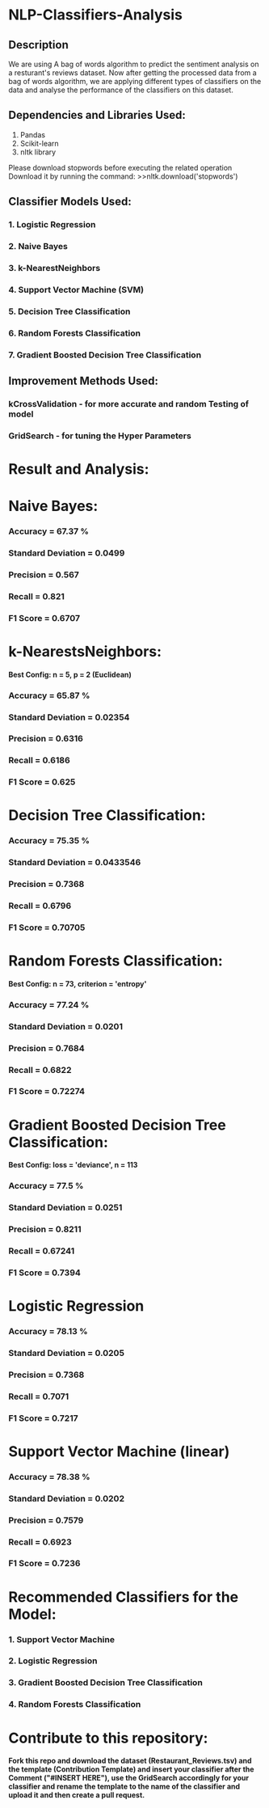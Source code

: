 # NLP-Classifiers-Analysis

## Description
We are using A bag of words algorithm to predict the sentiment analysis on a resturant's reviews dataset. Now after getting the processed data from a bag of words algorithm, we are applying different types of classifiers on the data and analyse the performance of the classifiers on this dataset.

## Dependencies and Libraries Used:
1. Pandas
2. Scikit-learn
3. nltk library

Please download stopwords before executing the related operation
Download it by running the command: >>nltk.download('stopwords')

## Classifier Models Used:
### 1. Logistic Regression
### 2. Naive Bayes
### 3. k-NearestNeighbors
### 4. Support Vector Machine (SVM)
### 5. Decision Tree Classification
### 6. Random Forests Classification
### 7. Gradient Boosted Decision Tree Classification

## Improvement Methods Used:
### kCrossValidation - for more accurate and random Testing of model
### GridSearch - for tuning the Hyper Parameters

# Result and Analysis:

# Naive Bayes:

### Accuracy = 67.37 %
### Standard Deviation = 0.0499
### Precision = 0.567
### Recall = 0.821
### F1 Score = 0.6707

# k-NearestsNeighbors:

#### Best Config: n = 5, p = 2 (Euclidean)

### Accuracy = 65.87 %
### Standard Deviation = 0.02354
### Precision = 0.6316
### Recall = 0.6186
### F1 Score = 0.625

# Decision Tree Classification:

### Accuracy = 75.35 %
### Standard Deviation = 0.0433546
### Precision = 0.7368
### Recall = 0.6796
### F1 Score = 0.70705

# Random Forests Classification:

#### Best Config: n = 73, criterion = 'entropy'


### Accuracy = 77.24 %
### Standard Deviation = 0.0201
### Precision = 0.7684
### Recall = 0.6822
### F1 Score = 0.72274

# Gradient Boosted Decision Tree Classification:

#### Best Config: loss = 'deviance', n = 113

### Accuracy = 77.5 %
### Standard Deviation = 0.0251
### Precision = 0.8211
### Recall = 0.67241
### F1 Score = 0.7394

# Logistic Regression

### Accuracy = 78.13 %
### Standard Deviation = 0.0205
### Precision = 0.7368
### Recall = 0.7071
### F1 Score = 0.7217

# Support Vector Machine (linear)

### Accuracy = 78.38 %
### Standard Deviation = 0.0202
### Precision = 0.7579
### Recall = 0.6923
### F1 Score = 0.7236

# Recommended Classifiers for the Model:
### 1. Support Vector Machine
### 2. Logistic Regression
### 3. Gradient Boosted Decision Tree Classification
### 4. Random Forests Classification


# Contribute to this repository:
#### Fork this repo and download the dataset (Restaurant_Reviews.tsv) and the template (Contribution Template) and insert your classifier after the Comment ("#INSERT HERE"), use the GridSearch accordingly for your classifier and rename the template to the name of the classifier and upload it and then create a pull request.

